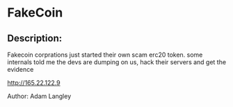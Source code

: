 
# FakeCoin
## Description:
Fakecoin corprations just started their own scam erc20 token.
some internals told me the devs are dumping on us, hack their servers and get the evidence

http://165.22.122.9

Author: Adam Langley

